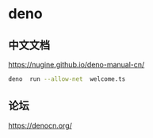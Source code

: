# deno

## 中文文档

https://nugine.github.io/deno-manual-cn/

```bash
deno  run --allow-net  welcome.ts
```

## 论坛

https://denocn.org/
